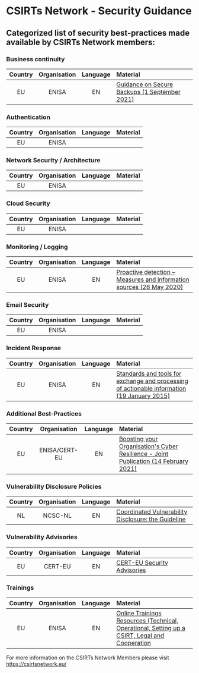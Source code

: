 
# CSIRTs Network - Security Guidance

## Categorized list of security best-practices made available by CSIRTs Network members:

### Business continuity 
| Country | Organisation | Language | Material |
| :-----: | :----------: | :------: | :------ |
| EU | ENISA | EN | <a href="https://www.enisa.europa.eu/securesme/cyber-tips/strengthen-technical-measures/secure-backups">Guidance on Secure Backups (1 September 2021)</a> |
### Authentication
| Country | Organisation | Language | Material |
| :-----: | :----------: | :------: | :------ |
| EU | ENISA |  |  |
### Network Security / Architecture
| Country | Organisation | Language | Material |
| :-----: | :----------: | :------: | :------ |
| EU | ENISA |  |  |
### Cloud Security
| Country | Organisation | Language | Material |
| :-----: | :----------: | :------: | :------ |
| EU | ENISA |  |  |
### Monitoring / Logging 
| Country | Organisation | Language | Material |
| :-----: | :----------: | :------: | :------ |
| EU | ENISA |  EN | <a href="https://www.enisa.europa.eu/publications/proactive-detection-measures-and-information-sources">Proactive detection – Measures and information sources (26 May 2020)</a> |
### Email Security
| Country | Organisation | Language | Material |
| :-----: | :----------: | :------: | :------ |
| EU | ENISA |  |  |
### Incident Response
| Country | Organisation | Language | Material |
| :-----: | :----------: | :------: | :------ |
| EU | ENISA | EN | <a href="https://www.enisa.europa.eu/publications/standards-and-tools-for-exchange-and-processing-of-actionable-information">Standards and tools for exchange and processing of actionable information (19 January 2015)</a> |
### Additional Best-Practices 
| Country | Organisation | Language | Material |
| :-----: | :----------: | :------: | :------ |
| EU | ENISA/CERT-EU | EN | <a href="https://www.enisa.europa.eu/publications/boosting-your-organisations-cyber-resilience">Boosting your Organisation's Cyber Resilience - Joint Publication (14 February 2021)</a> |
### Vulnerability Disclosure Policies
| Country | Organisation | Language | Material |
| :-----: | :----------: | :------: | :------ |
| NL | NCSC-NL | EN | <a href="https://english.ncsc.nl/publications/publications/2019/juni/01/coordinated-vulnerability-disclosure-the-guideline">Coordinated Vulnerability Disclosure: the Guideline</a> |
### Vulnerability Advisories 
| Country | Organisation | Language | Material |
| :-----: | :----------: | :------: | :------ |
| EU | CERT-EU |  EN | <a href="https://cert.europa.eu/cert/newsletter/en/latest_SecurityBulletins_.html">CERT-EU Security Advisories</a> |
### Trainings 
| Country | Organisation | Language | Material |
| :-----: | :----------: | :------: | :------ |
| EU | ENISA | EN | <a href="https://www.enisa.europa.eu/topics/trainings-for-cybersecurity-specialists/online-training-material">Online Trainings Resources (Technical, Operational, Setting up a CSIRT, Legal and Cooperation</a> |

 

For more information on the CSIRTs Network Members please visit https://csirtsnetwork.eu/ 
